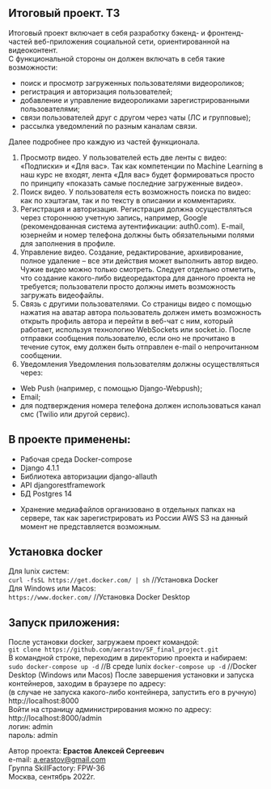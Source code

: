 ## Итоговый проект. ТЗ

Итоговый проект включает в себя разработку бэкенд- и фронтенд-частей веб-приложения социальной сети, ориентированной на 
видеоконтент.  
С функциональной стороны он должен включать в себя такие возможности:

- поиск и просмотр загруженных пользователями видеороликов; 
- регистрация и авторизация пользователей; 
- добавление и управление видеороликами зарегистрированными пользователями; 
- связи пользователей друг с другом через чаты (ЛС и групповые); 
- рассылка уведомлений по разным каналам связи.

Далее подробнее про каждую из частей функционала.  

1. Просмотр видео.
У пользователей есть две ленты с видео: «Подписки» и «Для вас». Так как компетенции по Machine Learning в наш курс не 
входят, лента «Для вас» будет формироваться просто по принципу «показать самые последние загруженные видео». 
2. Поиск видео.
У пользователя есть возможность поиска по видео: как по хэштэгам, так и по тексту в описании и комментариях. 
3. Регистрация и авторизация.
Регистрация должна осуществляться через стороннюю учетную запись, например, Google (рекомендованная система 
аутентификации: auth0.com). E-mail, юзернейм и номер телефона должны быть обязательными полями для заполнения в профиле. 
4. Управление видео.
Создание, редактирование, архивирование, полное удаление – все эти действия может выполнить автор видео. Чужие видео 
можно только смотреть.
Следует отдельно отметить, что создание какого-либо видеоредактора для данного проекта не требуется; пользователи просто 
должны иметь возможность загружать видеофайлы. 
5. Связь с другими пользователями.
Со страницы видео с помощью нажатия на аватар автора пользователь должен иметь возможность открыть профиль автора и 
перейти в веб-чат с ним, который работает, используя технологию WebSockets или socket.io. После отправки сообщения 
пользователю, если оно не прочитано в течение суток, ему должен быть отправлен e-mail о непрочитанном сообщении. 
6. Уведомления
Уведомления пользователям должны осуществляться через:
- Web Push (например, с помощью Django-Webpush); 
- Email; 
- для подтверждения номера телефона должен использоваться канал смс (Twilio или другой сервис).  


## В проекте применены:
- Рабочая среда Docker-compose
- Django 4.1.1
- Библиотека авторизации django-allauth
- API djangorestframework
- БД Postgres 14
* Хранение медиафайлов организовано в отдельных папках на сервере, так как зарегистрировать из России AWS S3 на
данный момент не представляется возможным. 



## Установка docker
Для lunix систем:   
```curl -fsSL https://get.docker.com/ | sh``` //Установка Docker  
Для Windows или Macos:  
```https://www.docker.com/``` //Установка Docker Desktop  

## Запуск приложения:  
После установки docker, загружаем проект командой:  
`git clone https://github.com/aerastov/SF_final_project.git`  
В командной строке, переходим в директорию проекта и набираем:  
`sudo docker-compose up -d`  //В среде lunix
`docker-compose up -d` //Docker Desktop (Windows или Macos)
После завершения установки и запуска контейнеров, заходим в браузере по адресу:  
(в случае не запуска какого-либо контейнера, запустить его в ручную)
http://localhost:8000  
Войти на страницу администрирования можно по адресу:  
http://localhost:8000/admin  
логин: admin  
пароль: admin



Автор проекта: **Ерастов Алексей Сергеевич**  
e-mail: a.erastov@gmail.com  
Группа SkillFactory: FPW-36  
Москва, сентябрь 2022г.

















<!--
python manage.py createsuperuser
venv\Scripts\activate
python manage.py startapp myapp
pip freeze > requirements.txt
python -m pip install --upgrade pip
python manage.py runserver

pip install django
pip install djangorestframework
python -m pip install django-cors-headers
pip install psycopg2-binary

-->